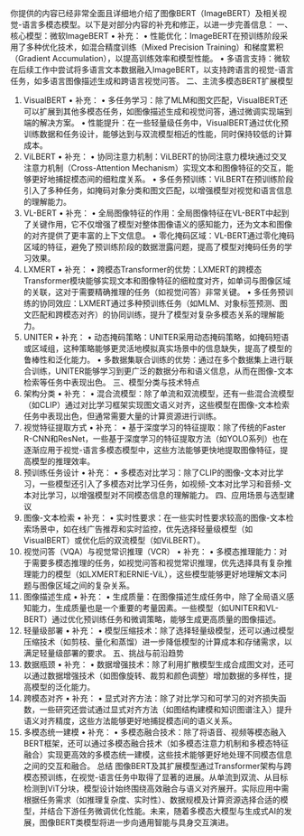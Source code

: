 你提供的内容已经非常全面且详细地介绍了图像BERT（ImageBERT）及相关视觉-语言多模态模型。以下是对部分内容的补充和修正，以进一步完善信息：
一、核心模型：微软ImageBERT
•  补充：
•  性能优化：ImageBERT在预训练阶段采用了多种优化技术，如混合精度训练（Mixed Precision Training）和梯度累积（Gradient Accumulation），以提高训练效率和模型性能。
•  多语言支持：微软在后续工作中尝试将多语言文本数据融入ImageBERT，以支持跨语言的视觉-语言任务，如多语言图像描述生成和跨语言视觉问答。
二、主流多模态BERT扩展模型
1.  VisualBERT
•  补充：
•  多任务学习：除了MLM和图文匹配，VisualBERT还可以扩展到其他多模态任务，如图像描述生成和视觉问答，通过微调实现端到端的解决方案。
•  性能提升：在一些轻量级任务中，VisualBERT通过优化预训练数据和任务设计，能够达到与双流模型相近的性能，同时保持较低的计算成本。
2.  ViLBERT
•  补充：
•  协同注意力机制：ViLBERT的协同注意力模块通过交叉注意力机制（Cross-Attention Mechanism）实现文本和图像特征的交互，能够更好地捕捉模态间的细粒度关系。
•  多任务预训练：ViLBERT在预训练阶段引入了多种任务，如掩码对象分类和图文匹配，以增强模型对视觉和语言信息的理解能力。
3.  VL-BERT
•  补充：
•  全局图像特征的作用：全局图像特征在VL-BERT中起到了关键作用，它不仅增强了模型对整体图像语义的感知能力，还为文本和图像的对齐提供了更丰富的上下文信息。
•  零化掩码区域：VL-BERT通过零化掩码区域的特征，避免了预训练阶段的数据泄露问题，提高了模型对掩码任务的学习效果。
4.  LXMERT
•  补充：
•  跨模态Transformer的优势：LXMERT的跨模态Transformer模块能够实现文本和图像特征的细粒度对齐，如单词与图像区域的关联，这对于需要精确推理的任务（如视觉问答）非常关键。
•  多任务预训练的协同效应：LXMERT通过多种预训练任务（如MLM、对象标签预测、图文匹配和跨模态对齐）的协同训练，提升了模型对复杂多模态关系的理解能力。
5.  UNITER
•  补充：
•  动态掩码策略：UNITER采用动态掩码策略，如掩码短语或区域组，这种策略能够更灵活地模拟真实场景中的信息缺失，提高了模型的鲁棒性和泛化能力。
•  多数据集联合训练的优势：通过在多个数据集上进行联合训练，UNITER能够学习到更广泛的数据分布和语义信息，从而在图像-文本检索等任务中表现出色。
三、模型分类与技术特点
1.  架构分类
•  补充：
•  混合流模型：除了单流和双流模型，还有一些混合流模型（如CLIP）通过对比学习框架实现图文语义对齐，这些模型在图像-文本检索任务中表现出色，但通常需要大量的计算资源进行训练。
2.  视觉特征提取方式
•  补充：
•  基于深度学习的特征提取：除了传统的Faster R-CNN和ResNet，一些基于深度学习的特征提取方法（如YOLO系列）也在逐渐应用于视觉-语言多模态模型中，这些方法能够更快地提取图像特征，提高模型的推理效率。
3.  预训练任务设计
•  补充：
•  多模态对比学习：除了CLIP的图像-文本对比学习，一些模型还引入了多模态对比学习任务，如视频-文本对比学习和音频-文本对比学习，以增强模型对不同模态信息的理解能力。
四、应用场景与选型建议
1.  图像-文本检索
•  补充：
•  实时性要求：在一些实时性要求较高的图像-文本检索场景中，如在线广告推荐和实时监控，优先选择轻量级模型（如VisualBERT）或优化后的双流模型（如ViLBERT）。
2.  视觉问答（VQA）与视觉常识推理（VCR）
•  补充：
•  多模态推理能力：对于需要多模态推理的任务，如视觉问答和视觉常识推理，优先选择具有复杂推理能力的模型（如LXMERT和ERNIE-ViL），这些模型能够更好地理解文本问题与图像区域之间的复杂关系。
3.  图像描述生成
•  补充：
•  生成质量：在图像描述生成任务中，除了全局语义感知能力，生成质量也是一个重要的考量因素。一些模型（如UNITER和VL-BERT）通过优化预训练任务和微调策略，能够生成更高质量的图像描述。
4.  轻量级部署
•  补充：
•  模型压缩技术：除了选择轻量级模型，还可以通过模型压缩技术（如剪枝、量化和蒸馏）进一步降低模型的计算成本和存储需求，以满足轻量级部署的要求。
五、挑战与前沿趋势
1.  数据瓶颈
•  补充：
•  数据增强技术：除了利用扩散模型生成合成图文对，还可以通过数据增强技术（如图像旋转、裁剪和颜色调整）增加数据的多样性，提高模型的泛化能力。
2.  跨模态对齐
•  补充：
•  显式对齐方法：除了对比学习和可学习的对齐损失函数，一些研究还尝试通过显式对齐方法（如图结构建模和知识图谱注入）提升语义对齐精度，这些方法能够更好地捕捉模态间的语义关系。
3.  多模态统一建模
•  补充：
•  多模态融合技术：除了将语音、视频等模态融入BERT框架，还可以通过多模态融合技术（如多模态注意力机制和多模态特征融合）实现更高效的多模态统一建模，这些技术能够更好地处理不同模态信息之间的交互和融合。
总结
图像BERT及其扩展模型通过Transformer架构与跨模态预训练，在视觉-语言任务中取得了显著的进展。从单流到双流、从目标检测到ViT分块，模型设计始终围绕高效融合与语义对齐展开。实际应用中需根据任务需求（如推理复杂度、实时性）、数据规模及计算资源选择合适的模型，并结合下游任务微调优化性能。未来，随着多模态大模型与生成式AI的发展，图像BERT类模型将进一步向通用智能与具身交互演进。